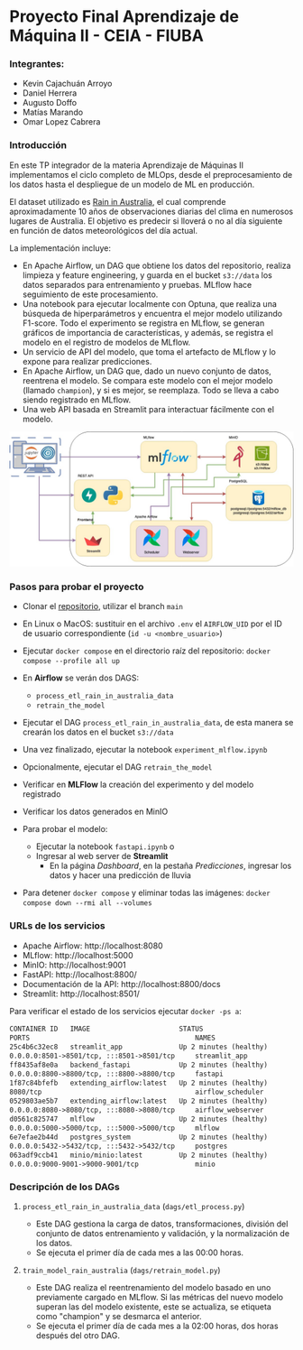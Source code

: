 # Proyecto Final Aprendizaje de Máquina II - CEIA - FIUBA

### Integrantes:
- Kevin Cajachuán Arroyo
- Daniel Herrera
- Augusto Doffo
- Matías Marando
- Omar Lopez Cabrera


### Introducción

En este TP integrador de la materia Aprendizaje de Máquinas II implementamos el ciclo completo de MLOps, desde el preprocesamiento de los datos hasta el despliegue de un modelo de ML en producción.

El dataset utilizado es [Rain in Australia](https://www.kaggle.com/datasets/jsphyg/weather-dataset-rattle-package), el cual comprende aproximadamente 10 años de observaciones diarias del clima en numerosos lugares de Australia. El objetivo es predecir si lloverá o no al día siguiente en función de datos meteorológicos del día actual.


La implementación incluye:

- En Apache Airflow, un DAG que obtiene los datos del repositorio, realiza limpieza y
feature engineering, y guarda en el bucket `s3://data` los datos separados para entrenamiento
y pruebas. MLflow hace seguimiento de este procesamiento.
- Una notebook para ejecutar localmente con Optuna, que realiza una búsqueda de
hiperparámetros y encuentra el mejor modelo utilizando F1-score. Todo el experimento se
registra en MLflow, se generan gráficos de importancia de características, y además, se
registra el modelo en el registro de modelos de MLflow.
- Un servicio de API del modelo, que toma el artefacto de MLflow y lo expone para realizar
predicciones.
- En Apache Airflow, un DAG que, dado un nuevo conjunto de datos, reentrena el modelo. Se
compara este modelo con el mejor modelo (llamado `champion`), y si es mejor, se reemplaza. Todo
se lleva a cabo siendo registrado en MLflow.
- Una web API basada en Streamlit para interactuar fácilmente con el modelo.

![Diagrama de servicios](example_project.jpeg)


### Pasos para probar el proyecto
- Clonar el [repositorio](https://github.com/Kajachuan/AMq2), utilizar el branch `main`

- En Linux o MacOS: sustituir en el archivo `.env` el `AIRFLOW_UID` por el ID de usuario correspondiente (`id -u <nombre_usuario>`)

- Ejecutar `docker compose` en el directorio raíz del repositorio: `docker compose --profile all up`

- En **Airflow** se verán dos DAGS:
    * `process_etl_rain_in_australia_data`
    * `retrain_the_model`

- Ejecutar el DAG `process_etl_rain_in_australia_data`, de esta manera se crearán los datos en el bucket `s3://data`

- Una vez finalizado, ejecutar la notebook `experiment_mlflow.ipynb`

- Opcionalmente, ejecutar el DAG `retrain_the_model`

- Verificar en **MLFlow** la creación del experimento y del modelo registrado

- Verificar los datos generados en MinIO

- Para probar el modelo:
    * Ejecutar la notebook `fastapi.ipynb` o
    * Ingresar al web server de **Streamlit**
        * En la página *Dashboard*, en la pestaña *Predicciones*, ingresar los datos y hacer una predicción de lluvia

- Para detener `docker compose` y eliminar todas las imágenes: `docker compose down --rmi all --volumes`


### URLs de los servicios

- Apache Airflow: http://localhost:8080
- MLflow: http://localhost:5000
- MinIO: http://localhost:9001
- FastAPI: http://localhost:8800/
- Documentación de la API: http://localhost:8800/docs
- Streamlit: http://localhost:8501/

Para verificar el estado de los servicios ejecutar `docker -ps a`:

```
CONTAINER ID   IMAGE                      STATUS                          PORTS                                         NAMES
25c4b6c32ec8   streamlit_app              Up 2 minutes (healthy)          0.0.0.0:8501->8501/tcp, :::8501->8501/tcp     streamlit_app
ff8435af8e0a   backend_fastapi            Up 2 minutes (healthy)          0.0.0.0:8800->8800/tcp, :::8800->8800/tcp     fastapi
1f87c84bfefb   extending_airflow:latest   Up 2 minutes (healthy)          8080/tcp                                      airflow_scheduler
0529803ae5b7   extending_airflow:latest   Up 2 minutes (healthy)          0.0.0.0:8080->8080/tcp, :::8080->8080/tcp     airflow_webserver
d0561c825747   mlflow                     Up 2 minutes (healthy)          0.0.0.0:5000->5000/tcp, :::5000->5000/tcp     mlflow
6e7efae2b44d   postgres_system            Up 2 minutes (healthy)          0.0.0.0:5432->5432/tcp, :::5432->5432/tcp     postgres
063adf9ccb41   minio/minio:latest         Up 2 minutes (healthy)          0.0.0.0:9000-9001->9000-9001/tcp              minio
```


### Descripción de los DAGs

1. `process_etl_rain_in_australia_data` (`dags/etl_process.py`)
    - Este DAG gestiona la carga de datos, transformaciones, división del conjunto de datos entrenamiento y validación, y la normalización de los datos.
    - Se ejecuta el primer día de cada mes a las 00:00 horas.

2. `train_model_rain_australia` (`dags/retrain_model.py`)
    - Este DAG realiza el reentrenamiento del modelo basado en uno previamente cargado en MLflow. Si las métricas del nuevo modelo superan las del modelo existente, este se actualiza, se etiqueta como "champion" y se desmarca el anterior.
    - Se ejecuta el primer día de cada mes a la 02:00 horas, dos horas después del otro DAG.
